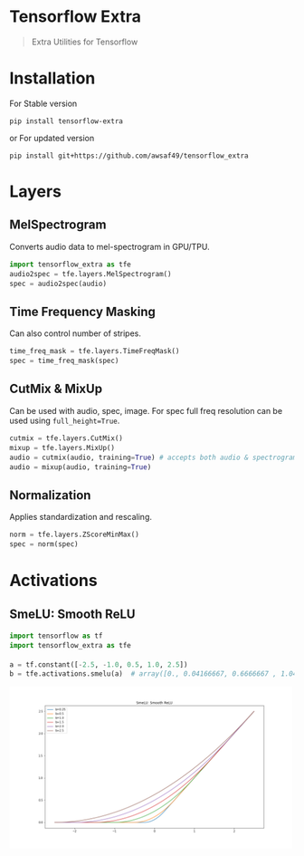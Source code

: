 # Tensorflow Extra
> Extra Utilities for Tensorflow

# Installation
For Stable version
```shell
pip install tensorflow-extra
```
or
For updated version
```shell
pip install git+https://github.com/awsaf49/tensorflow_extra
```
# Layers
## MelSpectrogram
Converts audio data to mel-spectrogram in GPU/TPU.
```py
import tensorflow_extra as tfe
audio2spec = tfe.layers.MelSpectrogram()
spec = audio2spec(audio)
```

## Time Frequency Masking
Can also control number of stripes.
```py
time_freq_mask = tfe.layers.TimeFreqMask()
spec = time_freq_mask(spec)
```

## CutMix & MixUp
Can be used with audio, spec, image. For spec full freq resolution can be used using `full_height=True`.
```py
cutmix = tfe.layers.CutMix()
mixup = tfe.layers.MixUp()
audio = cutmix(audio, training=True) # accepts both audio & spectrogram
audio = mixup(audio, training=True)
```

## Normalization
Applies standardization and rescaling.
```py
norm = tfe.layers.ZScoreMinMax()
spec = norm(spec)
```

# Activations
## SmeLU: Smooth ReLU
```py
import tensorflow as tf
import tensorflow_extra as tfe

a = tf.constant([-2.5, -1.0, 0.5, 1.0, 2.5])
b = tfe.activations.smelu(a)  # array([0., 0.04166667, 0.6666667 , 1.0416666 , 2.5])
```
<img src="images/smelu.png" width=500>
